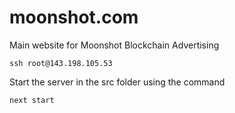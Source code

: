 # moonshot.com
Main website for Moonshot Blockchain Advertising

```
ssh root@143.198.105.53
```


Start the server in the src folder using the command
```
next start
```
